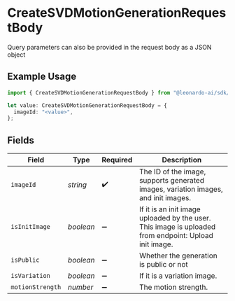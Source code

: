 # CreateSVDMotionGenerationRequestBody

Query parameters can also be provided in the request body as a JSON object

## Example Usage

```typescript
import { CreateSVDMotionGenerationRequestBody } from "@leonardo-ai/sdk/sdk/models/operations";

let value: CreateSVDMotionGenerationRequestBody = {
  imageId: "<value>",
};
```

## Fields

| Field                                                                                                 | Type                                                                                                  | Required                                                                                              | Description                                                                                           |
| ----------------------------------------------------------------------------------------------------- | ----------------------------------------------------------------------------------------------------- | ----------------------------------------------------------------------------------------------------- | ----------------------------------------------------------------------------------------------------- |
| `imageId`                                                                                             | *string*                                                                                              | :heavy_check_mark:                                                                                    | The ID of the image, supports generated images, variation images, and init images.                    |
| `isInitImage`                                                                                         | *boolean*                                                                                             | :heavy_minus_sign:                                                                                    | If it is an init image uploaded by the user. This image is uploaded from endpoint: Upload init image. |
| `isPublic`                                                                                            | *boolean*                                                                                             | :heavy_minus_sign:                                                                                    | Whether the generation is public or not                                                               |
| `isVariation`                                                                                         | *boolean*                                                                                             | :heavy_minus_sign:                                                                                    | If it is a variation image.                                                                           |
| `motionStrength`                                                                                      | *number*                                                                                              | :heavy_minus_sign:                                                                                    | The motion strength.                                                                                  |